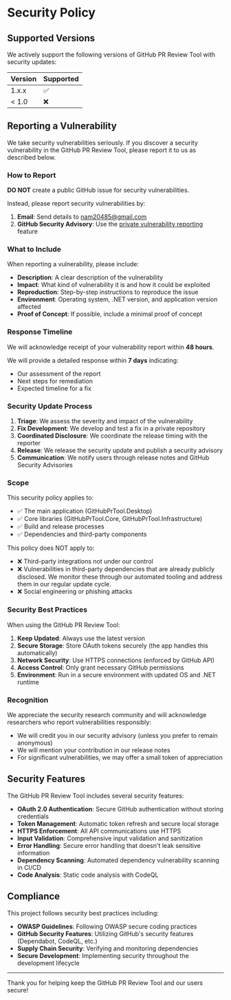 # Security Policy

## Supported Versions

We actively support the following versions of GitHub PR Review Tool with security updates:

| Version | Supported          |
| ------- | ------------------ |
| 1.x.x   | :white_check_mark: |
| < 1.0   | :x:                |

## Reporting a Vulnerability

We take security vulnerabilities seriously. If you discover a security vulnerability in the GitHub PR Review Tool, please report it to us as described below.

### How to Report

**DO NOT** create a public GitHub issue for security vulnerabilities.

Instead, please report security vulnerabilities by:

1. **Email**: Send details to [nam20485@gmail.com](mailto:nam20485@gmail.com)
2. **GitHub Security Advisory**: Use the [private vulnerability reporting](https://github.com/nam20485/pr-batch-comment-tool/security/advisories/new) feature

### What to Include

When reporting a vulnerability, please include:

- **Description**: A clear description of the vulnerability
- **Impact**: What kind of vulnerability it is and how it could be exploited
- **Reproduction**: Step-by-step instructions to reproduce the issue
- **Environment**: Operating system, .NET version, and application version affected
- **Proof of Concept**: If possible, include a minimal proof of concept

### Response Timeline

We will acknowledge receipt of your vulnerability report within **48 hours**.

We will provide a detailed response within **7 days** indicating:
- Our assessment of the report
- Next steps for remediation
- Expected timeline for a fix

### Security Update Process

1. **Triage**: We assess the severity and impact of the vulnerability
2. **Fix Development**: We develop and test a fix in a private repository
3. **Coordinated Disclosure**: We coordinate the release timing with the reporter
4. **Release**: We release the security update and publish a security advisory
5. **Communication**: We notify users through release notes and GitHub Security Advisories

### Scope

This security policy applies to:

- ✅ The main application (GitHubPrTool.Desktop)
- ✅ Core libraries (GitHubPrTool.Core, GitHubPrTool.Infrastructure)
- ✅ Build and release processes
- ✅ Dependencies and third-party components

This policy does NOT apply to:
- ❌ Third-party integrations not under our control
- ❌ Vulnerabilities in third-party dependencies that are already publicly disclosed. We monitor these through our automated tooling and address them in our regular update cycle.
- ❌ Social engineering or phishing attacks

### Security Best Practices

When using the GitHub PR Review Tool:

1. **Keep Updated**: Always use the latest version
2. **Secure Storage**: Store OAuth tokens securely (the app handles this automatically)
3. **Network Security**: Use HTTPS connections (enforced by GitHub API)
4. **Access Control**: Only grant necessary GitHub permissions
5. **Environment**: Run in a secure environment with updated OS and .NET runtime

### Recognition

We appreciate the security research community and will acknowledge researchers who report vulnerabilities responsibly:

- We will credit you in our security advisory (unless you prefer to remain anonymous)
- We will mention your contribution in our release notes
- For significant vulnerabilities, we may offer a small token of appreciation

## Security Features

The GitHub PR Review Tool includes several security features:

- **OAuth 2.0 Authentication**: Secure GitHub authentication without storing credentials
- **Token Management**: Automatic token refresh and secure local storage
- **HTTPS Enforcement**: All API communications use HTTPS
- **Input Validation**: Comprehensive input validation and sanitization
- **Error Handling**: Secure error handling that doesn't leak sensitive information
- **Dependency Scanning**: Automated dependency vulnerability scanning in CI/CD
- **Code Analysis**: Static code analysis with CodeQL

## Compliance

This project follows security best practices including:

- **OWASP Guidelines**: Following OWASP secure coding practices
- **GitHub Security Features**: Utilizing GitHub's security features (Dependabot, CodeQL, etc.)
- **Supply Chain Security**: Verifying and monitoring dependencies
- **Secure Development**: Implementing security throughout the development lifecycle

---

Thank you for helping keep the GitHub PR Review Tool and our users secure!